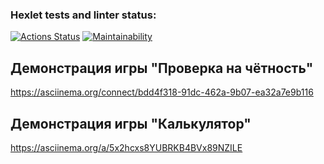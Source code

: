 ### Hexlet tests and linter status:
[![Actions Status](https://github.com/Rsyu/java-project-61/actions/workflows/hexlet-check.yml/badge.svg)](https://github.com/Rsyu/java-project-61/actions)
[![Maintainability](https://api.codeclimate.com/v1/badges/a30d4f4906f6f151b51d/maintainability)](https://codeclimate.com/github/Rsyu/java-project-61/maintainability)
## Демонстрация игры "Проверка на чётность"
 https://asciinema.org/connect/bdd4f318-91dc-462a-9b07-ea32a7e9b116

## Демонстрация игры "Калькулятор"
https://asciinema.org/a/5x2hcxs8YUBRKB4BVx89NZILE


